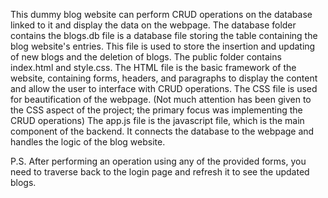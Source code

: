 This dummy blog website can perform CRUD operations on the database linked to it and display the data on the webpage.
The database folder contains the blogs.db file is a database file storing the table containing the blog website's entries. This file is used to store the insertion and updating of new blogs and the deletion of blogs.
The public folder contains index.html and style.css. The HTML file is the basic framework of the website, containing forms, headers, and paragraphs to display the content and allow the user to interface with CRUD operations. The CSS file is used for beautification of the webpage. (Not much attention has been given to the CSS aspect of the project; the primary focus was implementing the CRUD operations)
The app.js file is the javascript file, which is the main component of the backend. It connects the database to the webpage and handles the logic of the blog website.

P.S. After performing an operation using any of the provided forms, you need to traverse back to the login page and refresh it to see the updated blogs.


